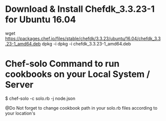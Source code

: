 # Download & Install Chefdk_3.3.23-1 for Ubuntu 16.04
wget https://packages.chef.io/files/stable/chefdk/3.3.23/ubuntu/16.04/chefdk_3.3.23-1_amd64.deb
dpkg -i dpkg -i chefdk_3.3.23-1_amd64.deb
 
# Chef-solo Command to run cookbooks on your Local System / Server
$ chef-solo -c solo.rb -j node.json  

@Do Not forget to change cookbook path in your solo.rb files according to your location's
